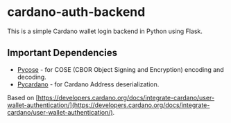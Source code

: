 # cardano-auth-backend

This is a simple Cardano wallet login backend in Python using Flask.

## Important Dependencies
* [Pycose](https://pycose.readthedocs.io/en/latest/) - for COSE (CBOR Object Signing and Encryption) encoding and decoding.
* [Pycardano](https://pycardano.readthedocs.io/en/latest/) - for Cardano Address deserialization.

Based on [https://developers.cardano.org/docs/integrate-cardano/user-wallet-authentication/](https://developers.cardano.org/docs/integrate-cardano/user-wallet-authentication/).